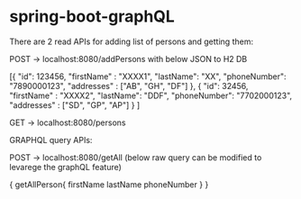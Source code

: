 # spring-boot-graphQL


There are 2 read APIs for adding list of persons and getting them:

POST -> localhost:8080/addPersons with below JSON to H2 DB

[{
    "id": 123456,
    "firstName" : "XXXX1",
    "lastName": "XX",
    "phoneNumber": "7890000123",
    "addresses" : ["AB", "GH", "DF"]
},
{
    "id": 32456,
    "firstName" : "XXXX2",
    "lastName": "DDF",
    "phoneNumber": "7702000123",
    "addresses" : ["SD", "GP", "AP"]
}
]


GET -> localhost:8080/persons

GRAPHQL query APIs: 

POST -> localhost:8080/getAll (below raw query can be modified to levarege the graphQL feature)

{
    getAllPerson{
        firstName
        lastName
        phoneNumber
    }
}
